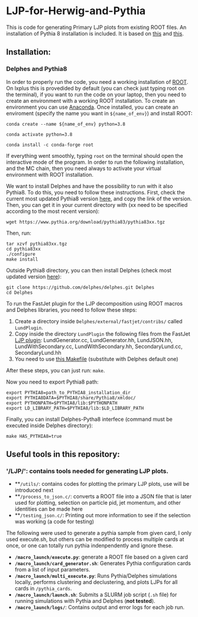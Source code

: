 # LJP-for-Herwig-and-Pythia
This is code for generating Primary LJP plots from existing ROOT files. An installation of Pythia 8 installation is included. It is based on [this](https://github.com/cesarecazzaniga/LJP) and [this](https://github.com/Kla1m/SVJ-explore-parameters).
## Installation:
### Delphes and Pythia8

In order to properly run the code, you need a working installation of [ROOT](https://root.cern). On lxplus this is provedided by default (you can check just typing root on the terminal), if you want to run the code on your laptop, then you need to create an environment with a working ROOT installation. To create an environment you can use [Anaconda](https://docs.anaconda.com/anaconda/install/). Once installed, you can create an enviroment (specify the name you want in ```${name_of_env}```) and install ROOT:

```
conda create --name ${name_of_env} python=3.8

conda activate python=3.8

conda install -c conda-forge root

```

If everything went smoothly, typing ```root``` on the terminal should open the interactive mode of the program. In order to run the following installation, and the MC chain, then you need always to activate your virtual environment with ROOT installation.

We want to install Delphes and have the possibility to run with it also Pythia8. To do this, you need to follow these instructions. First, check the current most updated Pythia8 version [here](https://www.pythia.org), and copy the link of the version. Then, you can get it in your current directory with (xx need to be specified according to the most recent version):

```wget https://www.pythia.org/download/pythia83/pythia83xx.tgz```

Then, run:

```
tar xzvf pythia83xx.tgz
cd pythia83xx
./configure
make install
```

Outside Pythia8 directory, you can then install Delphes (check most updated version [here](https://github.com/delphes/delphes)):

```
git clone https://github.com/delphes/delphes.git Delphes
cd Delphes
```

To run the FastJet plugin for the LJP decomposition using ROOT macros and Delphes libraries, you need to follow these steps:

  1. Create a directory inside ```Delphes/external/fastjet/contribs/``` called ```LundPlugin```.
  2. Copy inside the directory ```LundPlugin``` the following files from the FastJet [LJP plugin](https://github.com/fdreyer/LundPlane): LundGenerator.cc, LundGenerator.hh, LundJSON.hh, LundWithSecondary.cc, LundWithSecondary.hh, SecondaryLund.cc, SecondaryLund.hh
  3. You need to use [this Makefile](https://github.com/cesarecazzaniga/LJP/blob/main/Makefile) (substitute with Delphes default one)  

After these steps, you can just run: ```make```.

Now you need to export Pythia8 path:

```
export PYTHIA8=path_to_PYTHIA8_installation_dir
export PYTHIA8DATA=$PYTHIA8/share/Pythia8/xmldoc/
export PYTHONPATH=$PYTHIA8/lib:$PYTHONPATH
export LD_LIBRARY_PATH=$PYTHIA8/lib:$LD_LIBRARY_PATH
```

Finally, you can install Delphes-Pytha8 interfece (command must be executed inside Delphes directory):

```
make HAS_PYTHIA8=true
```
## Useful tools in this repository:

### '/LJP/': contains tools needed for generating LJP plots.
- **`/utils/`: contains codes for plotting the primary LJP plots, use will be introduced next
- **`/process_to_json.c/`: converts a ROOT file into a JSON file that is later used for plotting, selection on particle pid, jet momentum, and other identities can be made here
- **`/testing_json.c/`: Printing out more information to see if the selection was working (a code for testing)

The following were used to generate a pythia sample from given card, I only used execute.sh, but others can be modified to process multiple cards at once, or one can totally run pythia indenpendently and ignore these.
- **`/macro_launch/execute.py`**: generate a ROOT file based on a given card
- **`/macro_launch/card_generator.sh`**: Generates Pythia configuration cards from a list of input parameters.
- **`/macro_launch/multi_execute.py`**: Runs Pythia/Delphes simulations locally, performs clustering and declustering, and plots LJPs for all cards in `/pythia_cards`.
- **`/macro_launch/launch.sh`**: Submits a SLURM job script (`.sh` file) for running simulations with Pythia and Delphes (**not tested**).
- **`/macro_launch/logs/`**: Contains output and error logs for each job run.




